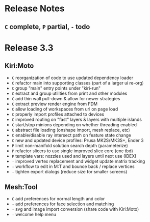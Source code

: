 # Release Notes

## `C` complete, `P` partial, `-` todo

# Release 3.3

## Kiri:Moto

* `C` reorganization of code to use updated dependency loader
* `C` refactor main into supporting classes (part of a larger ui re-org)
* `C` group "main" entry points under "kiri-run"
* `C` extract and group utilities from print and other modules
* `C` add thin wall pull-down & allow for newer strategies
* `C` extract preview render engine from FDM
* `C` allow loading of workspaces from url on page load
* `C` properly import profiles attached to devices
* `C` improved routing on "fast" layers & layers with multiple islands
* `C` start/stop minions depending on whether threading enabled
* `C` abstract file loading (onshape import, mesh replace, etc)
* `C` enable/disable ray intersect path on feature state change
* `C` new and updated device profiles: Prusa MK2S/MK3S+, Ender 3
* `P` limit non-manifold solution search depth (parameterize)
* `P` refactor slicers to use single improved slice core (cnc tbd)
* `P` template vars: nozzles used and layers until next use (IDEX)
* `-` improved vertex replacement and widget update matrix tracking
* `-` workflow to edit in M:T and bounce back / replace vertices
* `-` tighten export dialogs (reduce size for smaller screens)

## Mesh:Tool

* `C` add preferences for normal length and color
* `-` add preferences for face selection and matching
* `-` svg and image import conversion (share code with Kiri:Moto)
* `-` welcome help menu
